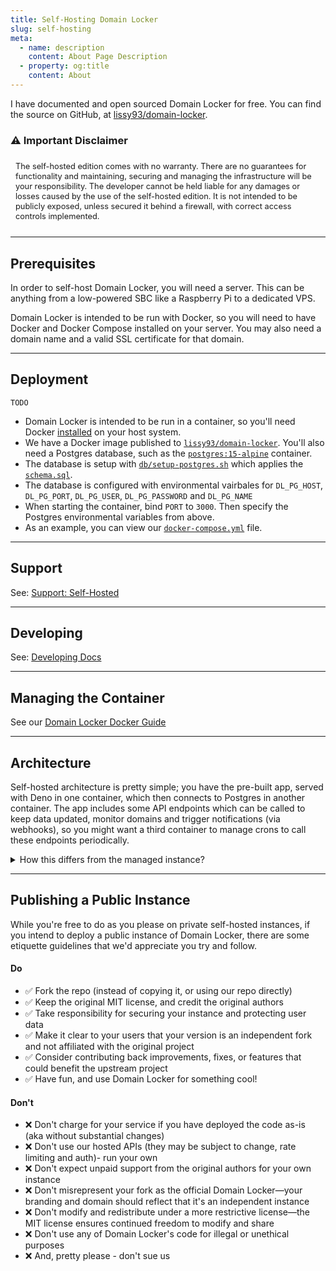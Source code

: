 ```yaml
---
title: Self-Hosting Domain Locker
slug: self-hosting  
meta:
  - name: description
    content: About Page Description
  - property: og:title
    content: About
---
```


I have documented and open sourced Domain Locker for free. You can find the source on GitHub, at [lissy93/domain-locker](https://github.com/lissy93/domain-locker).

### ⚠️ Important Disclaimer
<blockquote class="warning">
The self-hosted edition comes with no warranty. There are no guarantees for functionality and maintaining, securing and managing the infrastructure will be your responsibility. The developer cannot be held liable for any damages or losses caused by the use of the self-hosted edition.
It is not intended to be publicly exposed, unless secured it behind a firewall, with correct access controls implemented.
</blockquote>

---

## Prerequisites

In order to self-host Domain Locker, you will need a server.
This can be anything from a low-powered SBC like a Raspberry Pi  to a dedicated VPS.


Domain Locker is intended to be run with Docker, so you will need to have Docker and Docker Compose installed on your server.
You may also need a domain name and a valid SSL certificate for that domain.

---

## Deployment

```
TODO
```
- Domain Locker is intended to be run in a container, so you'll need Docker [installed](https://docs.docker.com/engine/install/) on your host system.
- We have a Docker image published to [`lissy93/domain-locker`](https://hub.docker.com/r/lissy93/domain-locker).
You'll also need a Postgres database, such as the [`postgres:15-alpine`](https://hub.docker.com/_/postgres?tab=tags&name=15-alpine) container.
- The database is setup with [`db/setup-postgres.sh`](https://github.com/Lissy93/domain-locker/blob/main/db/setup-postgres.sh) which applies the [`schema.sql`](https://github.com/Lissy93/domain-locker/blob/main/db/schema.sql).
- The database is configured with environmental vairbales for `DL_PG_HOST`, `DL_PG_PORT`, `DL_PG_USER`, `DL_PG_PASSWORD` and `DL_PG_NAME`
- When starting the container, bind `PORT` to `3000`. Then specify the Postgres environmental variables from above.
- As an example, you can view our [`docker-compose.yml`](https://github.com/Lissy93/domain-locker/blob/main/docker-compose.yml) file.

---

## Support

See: [Support: Self-Hosted](/about/support/self-hosted-support)

---

## Developing

See: [Developing Docs](/about/developing)

---

## Managing the Container

See our [Domain Locker Docker Guide](/about/developing/general-docker-advice)

---

## Architecture

Self-hosted architecture is pretty simple; you have the pre-built app, served with Deno in one container, which then connects to Postgres in another container. The app includes some API endpoints which can be called to keep data updated, monitor domains and trigger notifications (via webhooks), so you might want a third container to manage crons to call these endpoints periodically.

<details>
<summary>How this differs from the managed instance?</summary>

This differs slightly from the managed instance, as self-hosted is designed to be standalone, and run in an easy docker-compose without being reliant upon external services.

Whereas the managed instance has dependencies on third-parties, which must be configured. You can switch the version at anytime, using the `DL_ENV_TYPE` environmental variable, which is set to `selfHosted` by default. (but note that you will need to configure the third-party platforms and services if you switch to managed). Either way, you can find the docs for all the services used [here](/about/developing/third-party-docs).

<div class="screenshots-wrap">
<img src="/articles/domain-locker-arch-self-hosted.svg" >
<img src="/articles/domain-locker-arch-managed.svg" >
</div>

</details>


---

## Publishing a Public Instance

While you're free to do as you please on private self-hosted instances, if you intend to deploy a public instance of Domain Locker, there are some etiquette guidelines that we'd appreciate you try and follow.

#### Do
- ✅ Fork the repo (instead of copying it, or using our repo directly)
- ✅ Keep the original MIT license, and credit the original authors
- ✅ Take responsibility for securing your instance and protecting user data
- ✅ Make it clear to your users that your version is an independent fork and not affiliated with the original project
- ✅ Consider contributing back improvements, fixes, or features that could benefit the upstream project
- ✅ Have fun, and use Domain Locker for something cool!

#### Don't
- ❌ Don't charge for your service if you have deployed the code as-is (aka without substantial changes)
- ❌ Don't use our hosted APIs (they may be subject to change, rate limiting and auth)- run your own
- ❌ Don't expect unpaid support from the original authors for your own instance
- ❌ Don't misrepresent your fork as the official Domain Locker—your branding and domain should reflect that it's an independent instance
- ❌ Don't modify and redistribute under a more restrictive license—the MIT license ensures continued freedom to modify and share
- ❌ Don't use any of Domain Locker's code for illegal or unethical purposes
- ❌ And, pretty please - don't sue us


<style>
  .warning {
    background-color: var(--yellow-200);
    color: var(--yellow-800);
    border: 1px solid var(--yellow-600);
    border-radius: 0.25rem;
    padding: 0.5rem;
    margin: 0.25rem 0 1rem 0;
    font-size: 0.8rem;
    line-height: 1rem;
    p {
      margin: 0.2rem 0 0 0;
    }
  }
.screenshots-wrap {
  display: flex;
  gap: 1rem;
  justify-content: center;
  flex-wrap: wrap;
  img {
    height: 550px;
    width: auto;
    max-width: 100%;
    object-fit: contain;
    margin: 0;
    border-radius: 8px;
    box-shadow: 0 0 10px rgba(0,0,0,0.1);
  }
  @media (max-width: 600px) {
  flex-direction: column;
  align-items: center;
    img {
      height: auto;
      width: 100%;
      max-height: 550px;
    }
}
}


</style>
